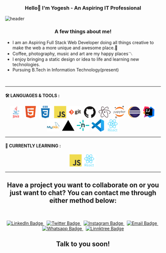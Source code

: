 <h3 align="center">Hello👋 I'm Yogesh - An Aspiring IT Professional</h3>

![header](https://i.ibb.co/f1xtSfW/cover-image.png)

<h3 align="center">A few things about me!</h3>

- I am an Aspiring Full Stack Web Developer doing all things creative to make the web a more unique and awesome place.🎯
- Coffee, photography, music and art are my happy places〽️
- I enjoy bringing a static design or idea to life and learning new technologies.
- Pursuing B.Tech in Information Technology(present)

<br>

---

#### :hammer_and_wrench: LANGUAGES & TOOLS :

<div align="center">
<div>
  <img src="https://github.com/devicons/devicon/blob/master/icons/java/java-original-wordmark.svg" title="Java" alt="Java" width="40" height="40"/>&nbsp; 
  <img src="https://github.com/devicons/devicon/blob/master/icons/html5/html5-original.svg" title="HTML5" alt="HTML" width="40" height="40"/>&nbsp;
  <img src="https://github.com/devicons/devicon/blob/master/icons/css3/css3-plain-wordmark.svg"  title="CSS3" alt="CSS" width="40" height="40"/>&nbsp;
  <img src="https://github.com/devicons/devicon/blob/master/icons/javascript/javascript-original.svg" title="JavaScript" alt="JavaScript" width="40" height="40"/>&nbsp;
  <img src="https://github.com/devicons/devicon/blob/master/icons/git/git-original-wordmark.svg" title="Git" alt="Git" width="40" height="40"/>&nbsp;
<img src="https://github.com/devicons/devicon/blob/master/icons/github/github-original.svg" title="GitHub" alt="GitHub" width="40" height="40"/>&nbsp;
<img src="https://github.com/devicons/devicon/blob/master/icons/atom/atom-original.svg" title="Atom" alt="Atom" width="40" height="40"/>&nbsp;
  <img src="https://github.com/devicons/devicon/blob/master/icons/jupyter/jupyter-original-wordmark.svg" title="Jupyter" alt="Jupyter" width="40" height="40"/>&nbsp; 
    <img src="https://github.com/devicons/devicon/blob/master/icons/eclipse/eclipse-original.svg" title="Eclipse" alt="Eclipse" width="40" height="40"/>&nbsp; 
  <img src="https://github.com/devicons/devicon/blob/master/icons/intellij/intellij-original.svg" title="IntelliJ IDEA" alt="IntelliJ IDEA" width="40" height="40"/>&nbsp; 
    <img src="https://github.com/devicons/devicon/blob/master/icons/mysql/mysql-original-wordmark.svg" title="MySQL" alt="MySQL" width="40" height="40"/>&nbsp; 
  <img src="https://github.com/devicons/devicon/blob/master/icons/vercel/vercel-original.svg" title="Vercel" alt="Vercel" width="40" height="40"/>&nbsp; 
  <img src="https://github.com/devicons/devicon/blob/master/icons/netlify/netlify-original.svg" title="Netlify" alt="Netlify" width="40" height="40"/>&nbsp; 
  <img src="https://github.com/devicons/devicon/blob/master/icons/vscode/vscode-original.svg" title="VSCode" alt="VSCode" width="40" height="40"/>&nbsp;
  <img src="https://github.com/devicons/devicon/blob/master/icons/react/react-original-wordmark.svg" title="React" alt="React" width="40" height="40"/>
 
</div>
</div>

---

#### :book: CURRENTLY LEARNING :

<div align="center">
  <img src="https://github.com/devicons/devicon/blob/master/icons/javascript/javascript-original.svg" title="JavaScript" alt="JavaScript" width="40" height="40"/>&nbsp;<img src="https://github.com/devicons/devicon/blob/master/icons/react/react-original-wordmark.svg" title="React" alt="React" width="40" height="40"/>&nbsp;
<!--   <img src="https://github.com/devicons/devicon/blob/master/icons/j2ee/j2ee-original.svg" title="Java EE" alt="Java EE" width="40" height="40"/>&nbsp; 
  </div> -->

---

## Have a project you want to collaborate on or you just want to chat? You can contact me through either method below:

<div id="badges" align="center">
  <br><br>
  <a href="https://www.linkedin.com/in/yogeshn2403">
    <img src="https://img.shields.io/badge/LinkedIn-blue?style=for-the-badge&logo=linkedin&logoColor=white" alt="LinkedIn Badge"/>
  </a>&nbsp;
  <a href="https://www.twitter.com/yogesh_2403">
    <img src="https://img.shields.io/badge/Twitter-blue?style=for-the-badge&logo=twitter&logoColor=white&color=1DA1F2" alt="Twitter Badge" />
  </a>&nbsp;
  <a href="https://www.instagram.com/_yogesh24">
    <img src="https://img.shields.io/badge/Instagram-blue?style=for-the-badge&logo=instagram&logoColor=white&color=e95950" alt="Instagram Badge" />
  </a>&nbsp;
  <a href="mailto:yogeshn2427@gmail.com">
    <img src="https://img.shields.io/badge/Gmail-blue?style=for-the-badge&logo=gmail&logoColor=white&color=bb001b" alt="Email Badge" />
  </a>&nbsp;
  <a href="https://wa.link/7yt6ov">
    <img src="https://img.shields.io/badge/WhatsApp-25D366.svg?style=for-the-badge&logo=WhatsApp&logoColor=white" alt="Whatsapp Badge" />
  </a>&nbsp;
  <a href="https://linktr.ee/__yogesh">
  <img src="https://img.shields.io/badge/Linktree-43E55E.svg?style=for-the-badge&logo=Linktree&logoColor=white" alt="Linnktree Badge" />
  </a>
  
  <h2>Talk to you soon!</h2>
</div>
